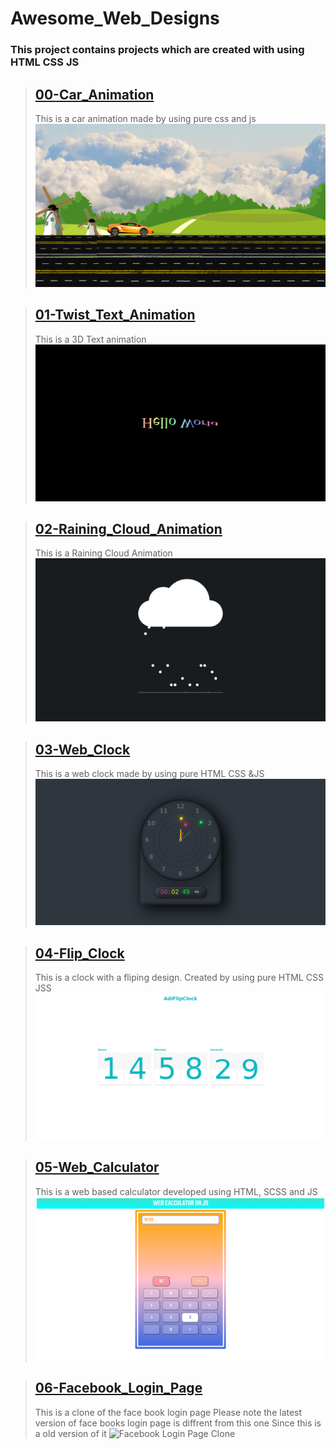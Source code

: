 # Awesome_Web_Designs

### This project contains projects which are created with using HTML CSS JS


> ## [00-Car_Animation](https://adithyana2005.github.io/Awesome_Web_Apps/00-Car_Animation/index.html)
>
> This is a car animation made by using pure css and js
> ![Car_Animation](./github/00_Screenshot.png)


> ## [01-Twist_Text_Animation](https://adithyana2005.github.io/Awesome_Web_Apps/01-Twist_Text_Animation/index.html)
>
> This is a 3D Text animation
> ![Twist_Text_Animation](./github/01_Screenshot.png)


> ## [02-Raining_Cloud_Animation](https://adithyana2005.github.io/Awesome_Web_Apps/02-Raining_Cloud_Animation/index.html)
>
> This is a Raining Cloud Animation
> ![Raining_Cloud_Animation](./github/02_Screenshot.png)


> ## [03-Web_Clock](https://adithyana2005.github.io/Awesome_Web_Apps/03-Web_Clock/index.html)
>
> This is a web clock made by using pure HTML CSS &JS
> ![Web_Clock](./github/03_Screenshot.png)



> ## [04-Flip_Clock](https://adithyana2005.github.io/Awesome_Web_Apps/04-Flip_Clock/index.html)
>
> This is a clock with a fliping design. Created by using pure HTML CSS JSS
> ![Flip_Clock](./github/04_Screenshot.png)


> ## [05-Web_Calculator](https://adithyana2005.github.io/Awesome_Web_Apps/05-Web_Calculator/index.html)
>
> This is a web based calculator developed using HTML, SCSS and JS
> ![Web_Calculator](./github/05_Screenshot.png)


> ## [06-Facebook_Login_Page](https://adithyana2005.github.io/Awesome_Web_Apps/06-Facebook_Login_Page/index.html)
>
> This is a clone of the face book login page Please note the latest version of face books login page is diffrent from this one Since this is a old version of it
> ![Facebook Login Page Clone](./github/06_Screenshot.png)

